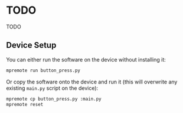 # TODO

TODO

## Device Setup

You can either run the software on the device without installing it:

```bash
mpremote run button_press.py
```

Or copy the software onto the device and run it (this will overwrite any existing `main.py` script on the device):

```bash
mpremote cp button_press.py :main.py
mpremote reset
```
